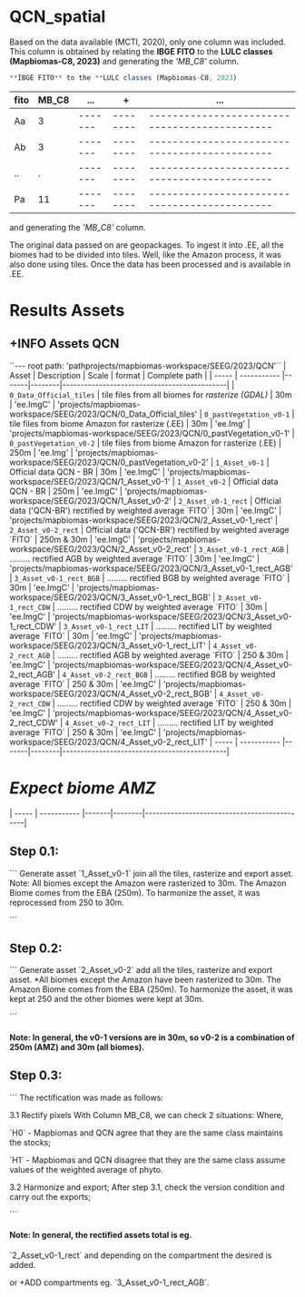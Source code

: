 # QCN_spatial

Based on the data available (MCTI, 2020), only one column was included. 
This column is obtained by relating the **IBGE FITO** to the **LULC classes (Mapbiomas-C8, 2023)** and generating the *'MB_C8'* column.  

```javascript
**IBGE FITO** to the **LULC classes (Mapbiomas-C8, 2023)
```


| fito  | MB_C8       | ...   |   +    |                   ...                       | 
| ----- | ----------- |-------|--------|---------------------------------------------|
| Aa    | 3           |-------|--------|---------------------------------------------|
| Ab    | 3           |-------|--------|---------------------------------------------|
| ..    | .           |-------|--------|---------------------------------------------|
| Pa    | 11          |-------|--------|---------------------------------------------|


and generating the *'MB_C8'* column.  

The original data passed on are geopackages. To ingest it into .EE, all the biomes had to be divided into tiles. Well, like the Amazon process, it was also done using tiles. Once the data has been processed and is available in .EE. 



# Results Assets

## +INFO Assets QCN 

´´--- root path: 'pathprojects/mapbiomas-workspace/SEEG/2023/QCN'´´
| Asset | Description | Scale | format | Complete path | 
| ----- | ----------- |-------|--------|---------------------------------------------|
| `0_Data_Official_tiles`       | tile files from all biomes for *rasterize (GDAL)*             | 30m   | 'ee.ImgC' | 'projects/mapbiomas-workspace/SEEG/2023/QCN/0_Data_Official_tiles' 
| `0_pastVegetation_v0-1`       | tile files from biome Amazon for rasterize (.EE)              | 30m   | 'ee.Img'  | 'projects/mapbiomas-workspace/SEEG/2023/QCN/0_pastVegetation_v0-1' 
| `0_pastVegetation_v0-2`       | tile files from biome Amazon for rasterize (.EE)              | 250m  | 'ee.Img'  | 'projects/mapbiomas-workspace/SEEG/2023/QCN/0_pastVegetation_v0-2' 
| `1_Asset_v0-1`                | Official data QCN - BR                                        | 30m   | 'ee.ImgC' | 'projects/mapbiomas-workspace/SEEG/2023/QCN/1_Asset_v0-1' 
| `1_Asset_v0-2`                | Official data QCN - BR                                        | 250m  | 'ee.ImgC' | 'projects/mapbiomas-workspace/SEEG/2023/QCN/1_Asset_v0-2' 
| `2_Asset_v0-1_rect`           | Official data ('QCN-BR') rectified by weighted average ´FITO´ | 30m   | 'ee.ImgC' | 'projects/mapbiomas-workspace/SEEG/2023/QCN/2_Asset_v0-1_rect' 
| `2_Asset_v0-2_rect`           | Official data ('QCN-BR') rectified by weighted average ´FITO´ | 250m & 30m  | 'ee.ImgC' | 'projects/mapbiomas-workspace/SEEG/2023/QCN/2_Asset_v0-2_rect' 
| `3_Asset_v0-1_rect_AGB`       | .........                rectified AGB by weighted average ´FITO´ | 30m   | 'ee.ImgC' | 'projects/mapbiomas-workspace/SEEG/2023/QCN/3_Asset_v0-1_rect_AGB' 
| `3_Asset_v0-1_rect_BGB`       | .........                rectified BGB by weighted average ´FITO´ | 30m   | 'ee.ImgC' | 'projects/mapbiomas-workspace/SEEG/2023/QCN/3_Asset_v0-1_rect_BGB'
| `3_Asset_v0-1_rect_CDW`       | .........                rectified CDW by weighted average ´FITO´ | 30m   | 'ee.ImgC' | 'projects/mapbiomas-workspace/SEEG/2023/QCN/3_Asset_v0-1_rect_CDW'
| `3_Asset_v0-1_rect_LIT`       | .........                rectified LIT by weighted average ´FITO´ | 30m   | 'ee.ImgC' | 'projects/mapbiomas-workspace/SEEG/2023/QCN/3_Asset_v0-1_rect_LIT'
| `4_Asset_v0-2_rect_AGB`       | .........                rectified AGB by weighted average ´FITO´ | 250 & 30m | 'ee.ImgC' | 'projects/mapbiomas-workspace/SEEG/2023/QCN/4_Asset_v0-2_rect_AGB' 
| `4_Asset_v0-2_rect_BGB`       | .........                rectified BGB by weighted average ´FITO´ | 250 & 30m | 'ee.ImgC' | 'projects/mapbiomas-workspace/SEEG/2023/QCN/4_Asset_v0-2_rect_BGB'
| `4_Asset_v0-2_rect_CDW`       | .........                rectified CDW by weighted average ´FITO´ | 250 & 30m | 'ee.ImgC' | 'projects/mapbiomas-workspace/SEEG/2023/QCN/4_Asset_v0-2_rect_CDW'
| `4_Asset_v0-2_rect_LIT`       | .........                rectified LIT by weighted average ´FITO´ | 250 & 30m | 'ee.ImgC' | 'projects/mapbiomas-workspace/SEEG/2023/QCN/4_Asset_v0-2_rect_LIT'
| ----- | ----------- |-------|--------|---------------------------------------------|
# *Expect biome AMZ*
| ----- | ----------- |-------|--------|---------------------------------------------|


## Step 0.1: 
´´´
Generate asset ´1_Asset_v0-1` join all the tiles, rasterize and export asset. Note: All biomes except the Amazon were rasterized to 30m. The Amazon Biome comes from the EBA (250m). To harmonize the asset, it was reprocessed from 250 to 30m. 

´´´

## Step 0.2: 

´´´
Generate asset ´2_Asset_v0-2` add all the tiles, rasterize and export asset. 
*All biomes except the Amazon have been rasterized to 30m. The Amazon Biome comes from the EBA (250m). To harmonize the asset, it was kept at 250 and the other biomes were kept at 30m. 

´´´
#### Note: In general, the v0-1 versions are in 30m, so v0-2 is a combination of 250m (AMZ) and 30m (all biomes). 



## Step 0.3: 

´´´
The rectification was made as follows:

3.1 Rectify pixels
With Column MB_C8, we can check 2 situations:
Where, 

´H0` - Mapbiomas and QCN agree that they are the same class maintains the stocks;

´H1` - Mapbiomas and QCN disagree that they are the same class assume values of the weighted average of phyto.

3.2 Harmonize and export;
After step 3.1, check the version condition and carry out the exports;

´´´

#### Note: In general, the rectified assets total is eg. 
´2_Asset_v0-1_rect` and depending on the compartment the desired is added. 

or +ADD compartments eg.
´3_Asset_v0-1_rect_AGB`.




